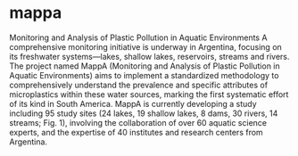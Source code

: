 # mappa
Monitoring and Analysis of Plastic Pollution in Aquatic Environments
A comprehensive monitoring initiative is underway in Argentina, focusing on its freshwater systems—lakes, shallow lakes, reservoirs, streams and rivers. The project named MappA (Monitoring and Analysis of Plastic Pollution in Aquatic Environments) aims to implement a standardized methodology to comprehensively understand the prevalence and specific attributes of microplastics within these water sources, marking the first systematic effort of its kind in South America. MappA is currently developing a study including 95 study sites (24 lakes, 19 shallow lakes, 8 dams, 30 rivers, 14 streams; Fig. 1), involving the collaboration of over 60 aquatic science experts, and the expertise of 40 institutes and research centers from Argentina.
